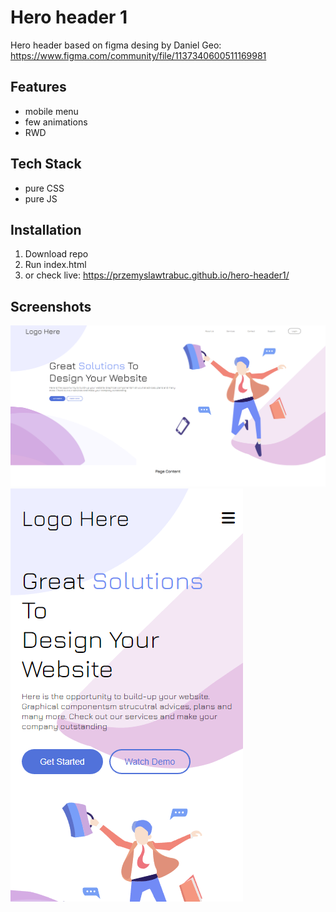 # Hero header 1
 Hero header based on figma desing by Daniel Geo: https://www.figma.com/community/file/1137340600511169981

## Features

- mobile menu
- few animations
- RWD


## Tech Stack

- pure CSS
- pure JS



## Installation
1. Download repo
2. Run index.html
3. or check live: https://przemyslawtrabuc.github.io/hero-header1/

## Screenshots

![App Screenshot](hero-header1.png)
![App Screenshot](hero-header1-mobile.png)
